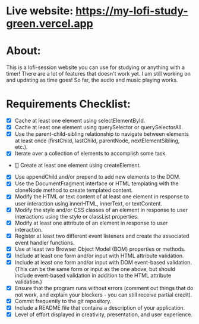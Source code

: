 # Live website: https://my-lofi-study-green.vercel.app

# About:

This is a lofi-session website you can use for studying or anything with a timer!
There are a lot of features that doesn't work yet. I am still working on and updating as time goes!
So far, the audio and music playing works.

# Requirements Checklist:

- [x] Cache at least one element using selectElementById.
- [x] Cache at least one element using querySelector or querySelectorAll.
- [x] Use the parent-child-sibling relationship to navigate between elements at least once (firstChild, lastChild, parentNode, nextElementSibling, etc.).
- [x] Iterate over a collection of elements to accomplish some task.
- [] Create at least one element using createElement.
- [x] Use appendChild and/or prepend to add new elements to the DOM.
- [x] Use the DocumentFragment interface or HTML templating with the cloneNode method to create templated content.
- [x] Modify the HTML or text content of at least one element in response to user interaction using innerHTML, innerText, or textContent.
- [x] Modify the style and/or CSS classes of an element in response to user interactions using the style or classList properties.
- [x] Modify at least one attribute of an element in response to user interaction.
- [x] Register at least two different event listeners and create the associated event handler functions.
- [x] Use at least two Browser Object Model (BOM) properties or methods.
- [x] Include at least one form and/or input with HTML attribute validation.
- [x] Include at least one form and/or input with DOM event-based validation. (This can be the same form or input as the one above, but should include event-based validation in addition to the HTML attribute validation.)
- [x] Ensure that the program runs without errors (comment out things that do not work, and explain your blockers - you can still receive partial credit).
- [x] Commit frequently to the git repository.
- [x] Include a README file that contains a description of your application.
- [x] Level of effort displayed in creativity, presentation, and user experience.
